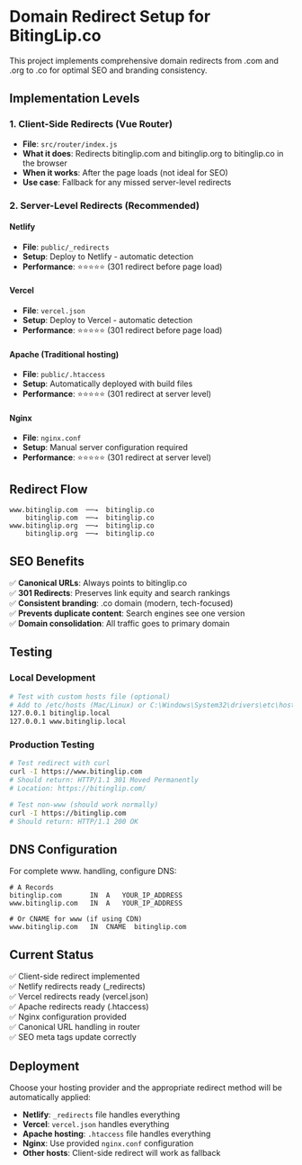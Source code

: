 # Domain Redirect Setup for BitingLip.co

This project implements comprehensive domain redirects from .com and .org to .co for optimal SEO and branding consistency.

## Implementation Levels

### 1. Client-Side Redirects (Vue Router)
- **File**: `src/router/index.js`
- **What it does**: Redirects bitinglip.com and bitinglip.org to bitinglip.co in the browser
- **When it works**: After the page loads (not ideal for SEO)
- **Use case**: Fallback for any missed server-level redirects

### 2. Server-Level Redirects (Recommended)

#### Netlify
- **File**: `public/_redirects`
- **Setup**: Deploy to Netlify - automatic detection
- **Performance**: ⭐⭐⭐⭐⭐ (301 redirect before page load)

#### Vercel
- **File**: `vercel.json`
- **Setup**: Deploy to Vercel - automatic detection
- **Performance**: ⭐⭐⭐⭐⭐ (301 redirect before page load)

#### Apache (Traditional hosting)
- **File**: `public/.htaccess`
- **Setup**: Automatically deployed with build files
- **Performance**: ⭐⭐⭐⭐⭐ (301 redirect at server level)

#### Nginx
- **File**: `nginx.conf`
- **Setup**: Manual server configuration required
- **Performance**: ⭐⭐⭐⭐⭐ (301 redirect at server level)

## Redirect Flow

```
www.bitinglip.com  ──→  bitinglip.co
    bitinglip.com  ──→  bitinglip.co
www.bitinglip.org  ──→  bitinglip.co
    bitinglip.org  ──→  bitinglip.co
```

## SEO Benefits

✅ **Canonical URLs**: Always points to bitinglip.co  
✅ **301 Redirects**: Preserves link equity and search rankings  
✅ **Consistent branding**: .co domain (modern, tech-focused)  
✅ **Prevents duplicate content**: Search engines see one version  
✅ **Domain consolidation**: All traffic goes to primary domain

## Testing

### Local Development
```bash
# Test with custom hosts file (optional)
# Add to /etc/hosts (Mac/Linux) or C:\Windows\System32\drivers\etc\hosts (Windows)
127.0.0.1 bitinglip.local
127.0.0.1 www.bitinglip.local
```

### Production Testing
```bash
# Test redirect with curl
curl -I https://www.bitinglip.com
# Should return: HTTP/1.1 301 Moved Permanently
# Location: https://bitinglip.com/

# Test non-www (should work normally)
curl -I https://bitinglip.com
# Should return: HTTP/1.1 200 OK
```

## DNS Configuration

For complete www. handling, configure DNS:

```
# A Records
bitinglip.com       IN  A   YOUR_IP_ADDRESS
www.bitinglip.com   IN  A   YOUR_IP_ADDRESS

# Or CNAME for www (if using CDN)
www.bitinglip.com   IN  CNAME  bitinglip.com
```

## Current Status

✅ Client-side redirect implemented  
✅ Netlify redirects ready (_redirects)  
✅ Vercel redirects ready (vercel.json)  
✅ Apache redirects ready (.htaccess)  
✅ Nginx configuration provided  
✅ Canonical URL handling in router  
✅ SEO meta tags update correctly

## Deployment

Choose your hosting provider and the appropriate redirect method will be automatically applied:

- **Netlify**: `_redirects` file handles everything
- **Vercel**: `vercel.json` handles everything  
- **Apache hosting**: `.htaccess` file handles everything
- **Nginx**: Use provided `nginx.conf` configuration
- **Other hosts**: Client-side redirect will work as fallback
